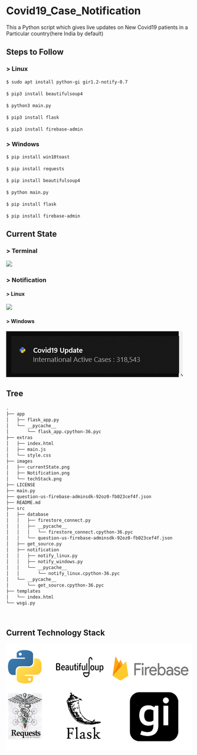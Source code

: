 ﻿# Covid19_Case_Notification
This a Python script which gives live updates on New Covid19 patients in a Particular country(here India by default)


## Steps to Follow

### > Linux

```shell
$ sudo apt install python-gi gir1.2-notify-0.7

$ pip3 install beautifulsoup4

$ python3 main.py

$ pip3 install flask

$ pip3 install firebase-admin

```
### > Windows

```shell
$ pip install win10toast

$ pip install requests

$ pip install beautifulsoup4

$ python main.py

$ pip install flask

$ pip install firebase-admin

```

## Current State

### > Terminal
![](images/currentState.png)

### > Notification

#### > Linux
![](images/Notification.png)
#### > Windows
![](images/windows.png)

## Tree

```shell
.
├── app
│   ├── flask_app.py
│   └── __pycache__
│       └── flask_app.cpython-36.pyc
├── extras
│   ├── index.html
│   ├── main.js
│   └── style.css
├── images
│   ├── currentState.png
│   ├── Notification.png
│   └── techStack.png
├── LICENSE
├── main.py
├── question-us-firebase-adminsdk-92oz0-fb023cef4f.json
├── README.md
├── src
│   ├── database
│   │   ├── firestore_connect.py
│   │   ├── __pycache__
│   │   │   └── firestore_connect.cpython-36.pyc
│   │   └── question-us-firebase-adminsdk-92oz0-fb023cef4f.json
│   ├── get_source.py
│   ├── notification
│   │   ├── notify_linux.py
│   │   ├── notify_windows.py
│   │   └── __pycache__
│   │       └── notify_linux.cpython-36.pyc
│   └── __pycache__
│       └── get_source.cpython-36.pyc
├── templates
│   └── index.html
└── wsgi.py



```

## Current Technology Stack

![](images/techStack.png)
